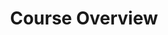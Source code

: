 ---
title: Course Overview
excerpt: 
        <p>This course comprises five weeks.  Each post on this page covers a week's worth of material.  The post list (this page) shows a quick preview of the things you need to do each week (module videos, assignments, etc.).  Clicking 'More' will take you to the blog post for each module (these posts are intended to replace slides).  Ensure you monitor Blackboard for assignment deadlines!</p>

        <h2>Useful links</h2>
        <ul>
        <li><a href="https://www.youtube.com/playlist?list=PLKl241YUM7mwtMlCQBQwFzWaMe453SahI" target="_blank">Course YouTube Playlist</a></li>
        <li><a href="https://console.cloud.google.com" target="_blank">Google Cloud</a></li>
        <li><a href="https://codelabs.developers.google.com/" target="_blank">All Google Codelabs</a>
        </ul>
---  